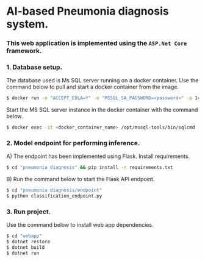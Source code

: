 # AI-based Pneumonia diagnosis system.

### This web application is implemented using the `ASP.Net Core` framework.

### 1. Database setup.
The database used is Ms SQL server running on a docker container. Use the command below to pull and start a docker container from the image.

```bash
$ docker run -e "ACCEPT_EULA=Y" -e "MSSQL_SA_PASSWORD=<password>" -p 1433:1433 -d mcr.microsoft.com/mssql/server:2022-latest
```

Start the MS SQL server instance in the docker container with the command below.

```bash
$ docker exec -it <docker_container_name> /opt/mssql-tools/bin/sqlcmd -S localhost -U sa -P <password>
```

### 2. Model endpoint for performing inference.
A) The endpoint has been implemented using Flask. Install requirements.

```bash
$ cd "pneumonia diagnosis" && pip install -r requirements.txt
```

B) Run the command below to start the Flask API endpoint.
```bash
$ cd "pneumonia diagnosis/endpoint"
$ python classification_endpoint.py
```

### 3. Run project.
Use the command below to install web app dependencies.

```bash
$ cd "webapp"
$ dotnet restore
$ dotnet build
$ dotnet run
```